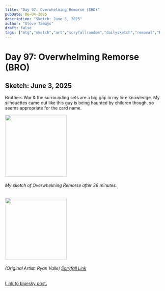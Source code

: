 ```yaml
---
title: "Day 97: Overwhelming Remorse (BRO)"
pubDate: 06-04-2025
description: "Sketch: June 3, 2025"
author: "Steve Tamayo"
draft: false
tags: ["mtg","sketch","art","scryfallrandom","dailysketch","removal","Ryan Valle"]
---
```

# Day 97: Overwhelming Remorse (BRO)
## Sketch: June 3, 2025


Brothers War & the surrounding sets are a big gap in my lore knowledge. My silhouettes came out like this guy is being haunted by children though, so seems appropriate for the card name.


<img src="https://cdn.bsky.app/img/feed_fullsize/plain/did:plc:vlb3baqyfxfheceuqyubujfl/bafkreibpgxbtalquaniycem7kkstwihvas4rjm2tkfy27by3w5n27ol6uq@jpeg" height="200">


###### My sketch of Overwhelming Remorse after 36 minutes.
<img src="https://cards.scryfall.io/large/front/2/0/202cbfa4-3b3d-47fd-84a6-892692c906d6.jpg?1674420959" height="200">


###### (Original Artist: Ryan Valle) [Scryfall Link](https://scryfall.com/card/bro/110/overwhelming-remorse)


[Link to bluesky post.](https://bsky.app/profile/sorocoroto.bsky.social/post/3lqtdc2ybvk2o)